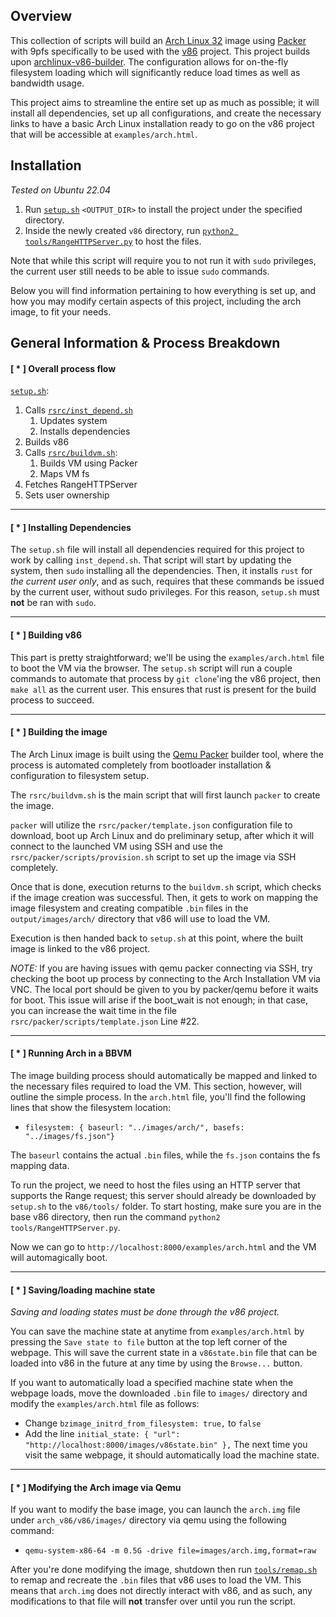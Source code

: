## Overview

This collection of scripts will build an [Arch Linux 32](https://archlinux32.org/) image using [Packer](https://www.packer.io/) with 9pfs specifically to be used with the [v86](https://github.com/copy/v86) project. This project builds upon [archlinux-v86-builder](https://github.com/vdloo/archlinux-v86-builder). The configuration allows for on-the-fly filesystem loading which will significantly reduce load times as well as bandwidth usage.

This project aims to streamline the entire set up as much as possible; it will install all dependencies, set up all configurations, and create the necessary links to have a basic Arch Linux installation ready to go on the v86 project that will be accessible at `examples/arch.html`. 

## Installation

*Tested on Ubuntu 22.04*

1. Run [`setup.sh`](docs/setup.sh.md) `<OUTPUT_DIR>` to install the project under the specified directory.
2. Inside the newly created `v86` directory, run [`python2 tools/RangeHTTPServer.py`](https://github.com/smgoller/rangehttpserver/) to host the files.

Note that while this script will require you to not run it with `sudo` privileges, the current user still needs to be able to issue `sudo` commands.

Below you will find information pertaining to how everything is set up, and how you may modify certain aspects of this project, including the arch image, to fit your needs. 

## General Information & Process Breakdown



#### \[ \* \] Overall process flow

[`setup.sh`](docs/setup.sh.md):
1. Calls [`rsrc/inst_depend.sh`](docs/inst_depend.sh.md)
	1. Updates system
	2. Installs dependencies
2. Builds v86
3. Calls [`rsrc/buildvm.sh`](docs/buildvm.sh.md):
	1. Builds VM using Packer
	2. Maps VM fs
4. Fetches RangeHTTPServer
5. Sets user ownership

---

#### \[ \* \] Installing Dependencies

The `setup.sh` file will install all dependencies required for this project to work by calling `inst_depend.sh`. That script will start by updating the system, then `sudo` installing all the dependencies. Then, it installs `rust` for *the current user only*, and as such, requires that these commands be issued by the current user, without sudo privileges. For this reason, `setup.sh` must **not** be ran with `sudo`.

---

#### \[ \* \] Building v86

This part is pretty straightforward; we'll be using the `examples/arch.html` file to boot the VM via the browser. The `setup.sh` script will run a couple commands to automate that process by `git clone`'ing the v86 project, then `make all` as the current user. This ensures that rust is present for the build process to succeed. 

---

#### \[ \* \] Building the image

The Arch Linux image is built using the [Qemu Packer](https://developer.hashicorp.com/packer/plugins/builders/qemu) builder tool, where the process is automated completely from bootloader installation & configuration to filesystem setup. 

The `rsrc/buildvm.sh` is the main script that will first launch `packer` to create the image.

`packer` will utilize the `rsrc/packer/template.json` configuration file to download, boot up Arch Linux and do preliminary setup, after which it will connect to the launched VM using SSH and use the `rsrc/packer/scripts/provision.sh` script to set up the image via SSH completely. 

Once that is done, execution returns to the `buildvm.sh` script, which checks if the image creation was successful. Then, it gets to work on mapping the image filesystem and creating compatible `.bin` files in the `output/images/arch/` directory that v86 will use to load the VM. 

Execution is then handed back to `setup.sh` at this point, where the built image is linked to the v86 project.

*NOTE:* If you are having issues with qemu packer connecting via SSH, try checking the boot up process by connecting to the Arch Installation VM via VNC. The local port should be given to you by packer/qemu before it waits for boot. This issue will arise if the boot_wait is not enough; in that case, you can increase the wait time in the file `rsrc/packer/scripts/template.json` Line #22.

---

#### \[ \* \] Running Arch in a BBVM

The image building process should automatically be mapped and linked to the necessary files required to load the VM. This section, however, will outline the simple process. In the `arch.html` file, you'll find the following lines that show the filesystem location: 
- `filesystem: { baseurl: "../images/arch/", basefs: "../images/fs.json"}` 

The `baseurl` contains the actual `.bin` files, while the `fs.json` contains the fs mapping data.

To run the project, we need to host the files using an HTTP server that supports the Range request; this server should already be downloaded by `setup.sh` to the `v86/tools/` folder. To start hosting, make sure you are in the base v86 directory, then run the command `python2 tools/RangeHTTPServer.py`.

Now we can go to `http://localhost:8000/examples/arch.html` and the VM will automagically boot.

---

#### \[ \* \] Saving/loading machine state

*Saving and loading states must be done through the v86 project.* 

You can save the machine state at anytime from `examples/arch.html` by pressing the `Save state to file` button at the top left corner of the webpage. This will save the current state in a `v86state.bin` file that can be loaded into v86 in the future at any time by using the `Browse...` button. 

If you want to automatically load a specified machine state when the webpage loads, move the downloaded `.bin` file to `images/` directory and modify the `examples/arch.html` file as follows:
- Change `bzimage_initrd_from_filesystem: true,` to `false`
- Add the line `initial_state: { "url": "http://localhost:8000/images/v86state.bin" },`
The next time you visit the same webpage, it should automatically load the machine state.

---

#### \[ \* \] Modifying the Arch image via Qemu

If you want to modify the base image, you can launch the `arch.img` file under `arch_v86/v86/images/` directory via qemu using the following command:
-  `qemu-system-x86-64 -m 0.5G -drive file=images/arch.img,format=raw` 

After you're done modifying the image, shutdown then run [`tools/remap.sh`](docs/remap.sh.md) to remap and recreate the `.bin` files that v86 uses to load the VM. This means that `arch.img` does not directly interact with v86, and as such, any modifications to that file will **not** transfer over until you run the script. 


